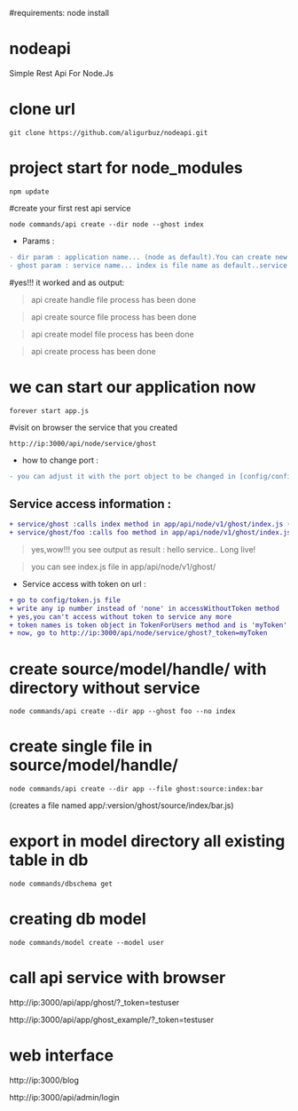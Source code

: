 #requirements:
node install

# nodeapi
Simple Rest Api For Node.Js

# clone url

```
git clone https://github.com/aligurbuz/nodeapi.git

```

# project start for node_modules

```
npm update

```

#create your first rest api service

```
node commands/api create --dir node --ghost index

```

* Params :

```diff
- dir param : application name... (node as default).You can create new application name as appname/v1 in app/api
- ghost param : service name... index is file name as default..service wants as obligatory for access (http://ip:3000/api/node/service/ghost)

```


#yes!!! it worked and as output:

> api create handle file process has been done

> api create source file process has been done

> api create model file process has been done

> api create process has been done


# we can start our application now

```
forever start app.js

```



#visit on browser the service that you created

```
http://ip:3000/api/node/service/ghost

```


* how to change port :

```diff
- you can adjust it with the port object to be changed in [config/config.js] file

```


## Service access information :

```diff
+ service/ghost :calls index method in app/api/node/v1/ghost/index.js (actually it is service/ghost/index)
+ service/ghost/foo :calls foo method in app/api/node/v1/ghost/index.js

```

>yes,wow!!! you see output as result : hello service.. Long live!

>you can see index.js file in app/api/node/v1/ghost/


* Service access with token on url :

```diff
+ go to config/token.js file
+ write any ip number instead of 'none' in accessWithoutToken method
+ yes,you can't access without token to service any more
+ token names is token object in TokenForUsers method and is 'myToken' as default
+ now, go to http://ip:3000/api/node/service/ghost?_token=myToken

```


# create source/model/handle/ with directory without service

```
node commands/api create --dir app --ghost foo --no index

```

# create single file in source/model/handle/

```
node commands/api create --dir app --file ghost:source:index:bar

```

(creates a file named app/:version/ghost/source/index/bar.js)

# export in model directory all existing table in db

```
node commands/dbschema get

```


# creating db model

```
node commands/model create --model user

```



# call api service with browser

http://ip:3000/api/app/ghost/?_token=testuser

http://ip:3000/api/app/ghost_example/?_token=testuser

# web interface

http://ip:3000/blog

http://ip:3000/api/admin/login
